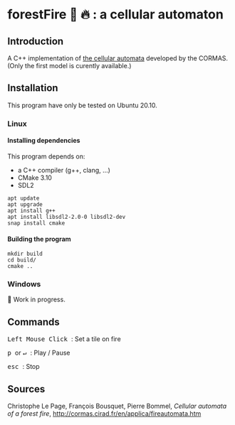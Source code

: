 # forestFire :evergreen_tree: :fire: : a cellular automaton 
## Introduction
A C++ implementation of [the cellular automata](http://cormas.cirad.fr/fr/applica/fireautomata.htm) developed by the CORMAS. (Only the first model is curently available.)
## Installation
This program have only be tested on Ubuntu 20.10. 
### Linux
#### Installing dependencies

This program depends on:
 * a C++ compiler (g++, clang, ...) 
 * CMake 3.10
 * SDL2 

```
apt update
apt upgrade
apt install g++
apt install libsdl2-2.0-0 libsdl2-dev
snap install cmake
```

#### Building the program

```
mkdir build
cd build/
cmake ..
```

### Windows

:construction: Work in progress.

## Commands

<kbd> Left Mouse Click </kbd> : Set a tile on fire

<kbd> p </kbd> or <kbd> ↵ </kbd> : Play / Pause 

<kbd> esc </kbd> : Stop

## Sources
Christophe Le Page, François Bousquet, Pierre Bommel, *Cellular automata of a forest fire*, http://cormas.cirad.fr/en/applica/fireautomata.htm
